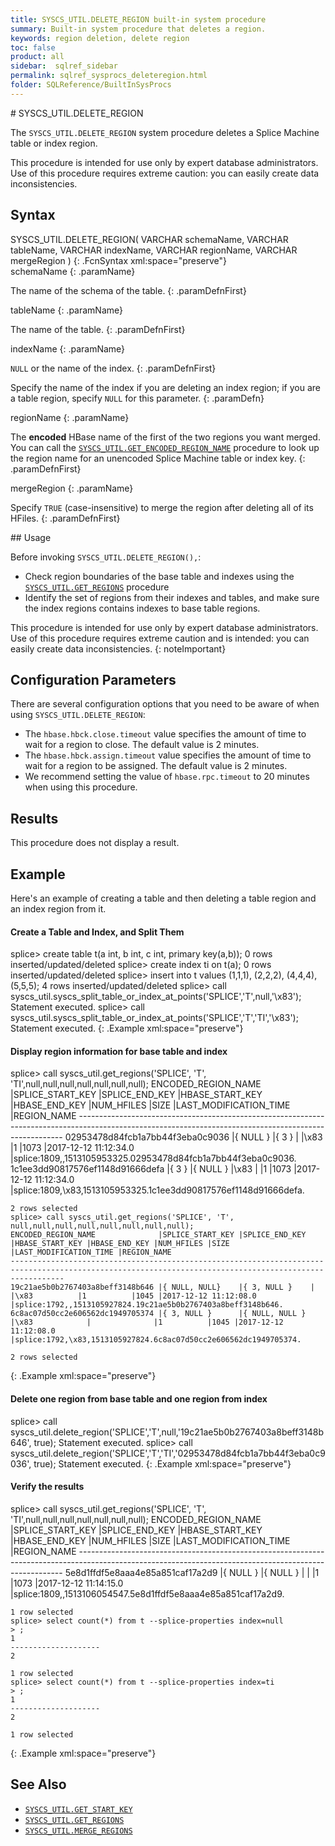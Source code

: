 ```yaml
---
title: SYSCS_UTIL.DELETE_REGION built-in system procedure
summary: Built-in system procedure that deletes a region.
keywords: region deletion, delete region
toc: false
product: all
sidebar:  sqlref_sidebar
permalink: sqlref_sysprocs_deleteregion.html
folder: SQLReference/BuiltInSysProcs
---
```

<section>
<div class="TopicContent" data-swiftype-index="true" markdown="1">
# SYSCS_UTIL.DELETE_REGION

The `SYSCS_UTIL.DELETE_REGION` system procedure deletes a Splice Machine table or index region.

This procedure is intended for use only by expert database administrators. Use of this procedure requires extreme caution: you can easily create data inconsistencies.

## Syntax

<div class="fcnWrapperWide" markdown="1">
    SYSCS_UTIL.DELETE_REGION( VARCHAR schemaName,
                              VARCHAR tableName,
                              VARCHAR indexName,
                              VARCHAR regionName,
                              VARCHAR mergeRegion )
{: .FcnSyntax xml:space="preserve"}

</div>
<div class="paramList" markdown="1">
schemaName
{: .paramName}

The name of the schema of the table.
{: .paramDefnFirst}

tableName
{: .paramName}

The name of the table.
{: .paramDefnFirst}

indexName
{: .paramName}

`NULL` or the name of the index.
{: .paramDefnFirst}

Specify the name of the index if you are deleting an index region; if you
are a table region, specify `NULL` for this parameter.
{: .paramDefn}

regionName
{: .paramName}

The **encoded** HBase name of the first of the two regions you want
merged. You can call the
[`SYSCS_UTIL.GET_ENCODED_REGION_NAME`](sqlref_sysprocs_getencodedregion.html)
procedure to look up the region name for an unencoded Splice Machine
table or index key.
{: .paramDefnFirst}

mergeRegion
{: .paramName}

Specify `TRUE` (case-insensitive) to merge the region after deleting all of its HFiles.
{: .paramDefnFirst}

</div>
## Usage

Before invoking `SYSCS_UTIL.DELETE_REGION(),`:
* Check region boundaries of the base table and indexes using the  [`SYSCS_UTIL.GET_REGIONS`](sqlref_sysprocs_getregions.html) procedure
* Identify the set of regions from their indexes and tables, and make sure the index regions contains indexes to base table regions.

This procedure is intended for use only by expert database administrators. Use of this procedure requires extreme caution and is intended: you can easily create data inconsistencies.
{: noteImportant}

## Configuration Parameters

There are several configuration options that you need to be aware of when using `SYSCS_UTIL.DELETE_REGION`:

* The `hbase.hbck.close.timeout` value specifies the amount of time to wait for a region to close. The default value is 2 minutes.
* The `hbase.hbck.assign.timeout` value specifies the amount of time to wait for a region to be assigned. The default value is 2 minutes.
* We recommend setting the value of `hbase.rpc.timeout` to 20 minutes when using this procedure.

## Results

This procedure does not display a result.

## Example

Here's an example of creating a table and then deleting a table region and an index region from it.

#### Create a Table and Index, and Split Them
<div class="preWrapperWide" markdown="1">
    splice> create table t(a int, b int, c int, primary key(a,b));
    0 rows inserted/updated/deleted
    splice> create index ti on t(a);
    0 rows inserted/updated/deleted
    splice> insert into t values (1,1,1), (2,2,2), (4,4,4),(5,5,5);
    4 rows inserted/updated/deleted
    splice> call syscs_util.syscs_split_table_or_index_at_points('SPLICE','T',null,'\x83');
    Statement executed.
    splice> call syscs_util.syscs_split_table_or_index_at_points('SPLICE','T','TI','\x83');
    Statement executed.
{: .Example xml:space="preserve"}
</div>


#### Display region information for base table and index
<div class="preWrapperWide" markdown="1">
    splice> call syscs_util.get_regions('SPLICE', 'T', 'TI',null,null,null,null,null,null,null);
    ENCODED_REGION_NAME              |SPLICE_START_KEY |SPLICE_END_KEY |HBASE_START_KEY |HBASE_END_KEY |NUM_HFILES |SIZE |LAST_MODIFICATION_TIME |REGION_NAME
    --------------------------------------------------------------------------------------------------------------------------------------------------------
    02953478d84fcb1a7bb44f3eba0c9036 |{ NULL }         |{ 3 }          |                |\x83          |1          |1073 |2017-12-12 11:12:34.0  |splice:1809,,1513105953325.02953478d84fcb1a7bb44f3eba0c9036.
    1c1ee3dd90817576ef1148d91666defa |{ 3 }            |{ NULL }       |\x83            |              |1          |1073 |2017-12-12 11:12:34.0  |splice:1809,\x83,1513105953325.1c1ee3dd90817576ef1148d91666defa.

    2 rows selected
    splice> call syscs_util.get_regions('SPLICE', 'T', null,null,null,null,null,null,null,null);
    ENCODED_REGION_NAME              |SPLICE_START_KEY |SPLICE_END_KEY |HBASE_START_KEY |HBASE_END_KEY |NUM_HFILES |SIZE |LAST_MODIFICATION_TIME |REGION_NAME
    --------------------------------------------------------------------------------------------------------------------------------------------------------
    19c21ae5b0b2767403a8beff3148b646 |{ NULL, NULL}    |{ 3, NULL }    |                |\x83          |1          |1045 |2017-12-12 11:12:08.0  |splice:1792,,1513105927824.19c21ae5b0b2767403a8beff3148b646.
    6c8ac07d50cc2e606562dc1949705374 |{ 3, NULL }      |{ NULL, NULL } |\x83            |              |1          |1045 |2017-12-12 11:12:08.0  |splice:1792,\x83,1513105927824.6c8ac07d50cc2e606562dc1949705374.

    2 rows selected
{: .Example xml:space="preserve"}
</div>

#### Delete one region from base table and one region from index
<div class="preWrapperWide" markdown="1">
    splice> call syscs_util.delete_region('SPLICE','T',null,'19c21ae5b0b2767403a8beff3148b646', true);
    Statement executed.
    splice> call syscs_util.delete_region('SPLICE','T','TI','02953478d84fcb1a7bb44f3eba0c9036', true);
    Statement executed.
{: .Example xml:space="preserve"}
</div>

#### Verify the results
<div class="preWrapperWide" markdown="1">
    splice> call syscs_util.get_regions('SPLICE', 'T', 'TI',null,null,null,null,null,null,null);
    ENCODED_REGION_NAME              |SPLICE_START_KEY |SPLICE_END_KEY |HBASE_START_KEY |HBASE_END_KEY |NUM_HFILES |SIZE |LAST_MODIFICATION_TIME |REGION_NAME
    --------------------------------------------------------------------------------------------------------------------------------------------------------
    5e8d1ffdf5e8aaa4e85a851caf17a2d9 |{ NULL }         |{ NULL }       |                |              |1          |1073 |2017-12-12 11:14:15.0  |splice:1809,,1513106054547.5e8d1ffdf5e8aaa4e85a851caf17a2d9.

    1 row selected
    splice> select count(*) from t --splice-properties index=null
    > ;
    1
    --------------------
    2

    1 row selected
    splice> select count(*) from t --splice-properties index=ti
    > ;
    1
    --------------------
    2

    1 row selected
{: .Example xml:space="preserve"}
</div>

## See Also

* [`SYSCS_UTIL.GET_START_KEY`](sqlref_sysprocs_getstartkey.html)
* [`SYSCS_UTIL.GET_REGIONS`](sqlref_sysprocs_getregions.html)
* [`SYSCS_UTIL.MERGE_REGIONS`](sqlref_sysprocs_mergeregions.html)

</div>
</section>
